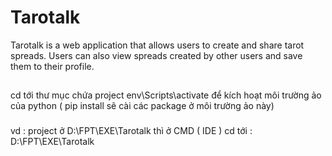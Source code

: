 # Tarotalk

Tarotalk is a web application that allows users to create and share tarot spreads. Users can also view spreads created by other users and save them to their profile.
##
cd tới thư mục chứa project
env\Scripts\activate để kích hoạt môi trường ảo của python ( pip install sẽ cài các package ở môi trường ảo này)
###
vd : project ở D:\FPT\EXE\Tarotalk
thì ở CMD ( IDE ) cd tới : D:\FPT\EXE\Tarotalk
